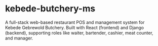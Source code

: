 # kebede-butchery-ms
A full-stack web-based restaurant POS and management system for Kebede Gebrewold Butchery. Built with React (frontend) and Django (backend), supporting roles like waiter, bartender, cashier, meat counter, and manager.
